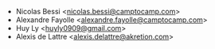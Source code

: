- Nicolas Bessi \<<nicolas.bessi@camptocamp.com>\>
- Alexandre Fayolle \<<alexandre.fayolle@camptocamp.com>\>
- Huy Ly \<<huyly0909@gmail.com>\>
- Alexis de Lattre \<<alexis.delattre@akretion.com>\>
